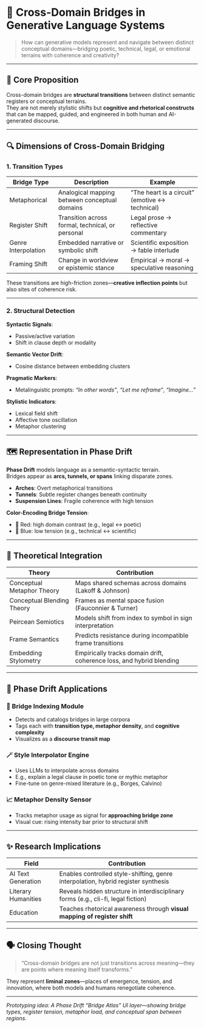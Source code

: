 # 🌉 Cross-Domain Bridges in Generative Language Systems

> How can generative models represent and navigate between distinct conceptual domains—bridging poetic, technical, legal, or emotional terrains with coherence and creativity?

---

## 🧠 Core Proposition

Cross-domain bridges are **structural transitions** between distinct semantic registers or conceptual terrains.  
They are not merely stylistic shifts but **cognitive and rhetorical constructs** that can be mapped, guided, and engineered in both human and AI-generated discourse.

---

## 🔍 Dimensions of Cross-Domain Bridging

### 1. Transition Types

| Bridge Type         | Description                                      | Example                                      |
|---------------------|--------------------------------------------------|----------------------------------------------|
| Metaphorical        | Analogical mapping between conceptual domains    | “The heart is a circuit” (emotive ↔ technical) |
| Register Shift      | Transition across formal, technical, or personal | Legal prose → reflective commentary          |
| Genre Interpolation | Embedded narrative or symbolic shift             | Scientific exposition → fable interlude      |
| Framing Shift       | Change in worldview or epistemic stance          | Empirical → moral → speculative reasoning    |

These transitions are high-friction zones—**creative inflection points** but also sites of coherence risk.

---

### 2. Structural Detection

**Syntactic Signals**:
- Passive/active variation
- Shift in clause depth or modality

**Semantic Vector Drift**:
- Cosine distance between embedding clusters

**Pragmatic Markers**:
- Metalinguistic prompts: *“In other words”*, *“Let me reframe”*, *“Imagine…”*

**Stylistic Indicators**:
- Lexical field shift
- Affective tone oscillation
- Metaphor clustering

---

## 🗺️ Representation in Phase Drift

**Phase Drift** models language as a semantic-syntactic terrain.  
Bridges appear as **arcs, tunnels, or spans** linking disparate zones.

- **Arches**: Overt metaphorical transitions  
- **Tunnels**: Subtle register changes beneath continuity  
- **Suspension Lines**: Fragile coherence with high tension

**Color-Encoding Bridge Tension**:
- 🔴 Red: high domain contrast (e.g., legal ↔ poetic)
- 🔵 Blue: low tension (e.g., technical ↔ scientific)

---

## 🔬 Theoretical Integration

| Theory                      | Contribution                                                                 |
|-----------------------------|------------------------------------------------------------------------------|
| Conceptual Metaphor Theory  | Maps shared schemas across domains (Lakoff & Johnson)                       |
| Conceptual Blending Theory  | Frames as mental space fusion (Fauconnier & Turner)                         |
| Peircean Semiotics          | Models shift from index to symbol in sign interpretation                    |
| Frame Semantics             | Predicts resistance during incompatible frame transitions                   |
| Embedding Stylometry        | Empirically tracks domain drift, coherence loss, and hybrid blending        |

---

## 🔧 Phase Drift Applications

### 🔗 Bridge Indexing Module

- Detects and catalogs bridges in large corpora  
- Tags each with **transition type, metaphor density**, and **cognitive complexity**  
- Visualizes as a **discourse transit map**

### 🪄 Style Interpolator Engine

- Uses LLMs to interpolate across domains  
- E.g., explain a legal clause in poetic tone or mythic metaphor  
- Fine-tune on genre-mixed literature (e.g., Borges, Calvino)

### 📈 Metaphor Density Sensor

- Tracks metaphor usage as signal for **approaching bridge zone**  
- Visual cue: rising intensity bar prior to structural shift

---

## ✨ Research Implications

| Field         | Contribution                                                                 |
|---------------|------------------------------------------------------------------------------|
| AI Text Generation | Enables controlled style-shifting, genre interpolation, hybrid register synthesis |
| Literary Humanities | Reveals hidden structure in interdisciplinary forms (e.g., cli-fi, legal fiction) |
| Education     | Teaches rhetorical awareness through **visual mapping of register shift**   |

---

## 🗣️ Closing Thought

> “Cross-domain bridges are not just transitions across meaning—they are points where meaning itself transforms.”

They represent **liminal zones**—places of emergence, tension, and innovation, where both models and humans renegotiate coherence.

---

*Prototyping idea: A Phase Drift “Bridge Atlas” UI layer—showing bridge types, register tension, metaphor load, and conceptual span between regions.*

